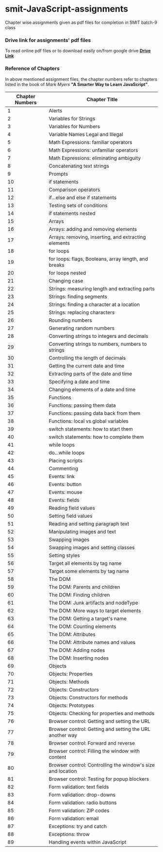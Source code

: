 # smit-JavaScript-assignments
Chapter wise assignments given as pdf files for completion in SMIT batch-9 class
### Drive link for assignments' pdf files
To read online pdf files or to download easily on/from google drive
**[Drive Link](https://drive.google.com/drive/folders/1N04P-euk1wD8OrFBG33wzoqIWahJLPBM?usp=sharing)**

### Reference of Chapters
In above mentioned assignment files, the chapter numbers refer to chapters listed in the book of *Mark Myers* **"A Smarter Way to Learn JavaScript"**.

|Chapter Numbers| Chapter Title |
|---------------|---------------|
|1|Alerts|
|2|Variables for Strings|
|3|Variables for Numbers|
|4|Variable Names Legal and Illegal|
|5|Math Expressions: familiar operators|
|6|Math Expressions: unfamiliar operators|
|7|Math Expressions: eliminating ambiguity|
|8|Concatenating text strings|
|9|Prompts|
|10|if statements|
|11|Comparison operators|
|12|if...else and else if statements|
|13|Testing sets of conditions|
|14|if statements nested|
|15|Arrays|
|16|Arrays: adding and removing elements|
|17|Arrays: removing, inserting, and extracting elements|
|18|for loops|
|19|for loops: flags, Booleans, array length, and breaks|
|20|for loops nested|
|21|Changing case|
|22|Strings: measuring length and extracting parts|
|23|Strings: finding segments|
|24|Strings: finding a character at a location|
|25|Strings: replacing characters|
|26|Rounding numbers|
|27|Generating random numbers|
|28|Converting strings to integers and decimals|
|29|Converting strings to numbers, numbers to strings|
|30|Controlling the length of decimals|
|31|Getting the current date and time|
|32|Extracting parts of the date and time|
|33|Specifying a date and time|
|34|Changing elements of a date and time|
|35|Functions|
|36|Functions: passing them data|
|37|Functions: passing data back from them|
|38|Functions: local vs global variables|
|39|switch statements: how to start them|
|40|switch statements: how to complete them|
|41|while loops|
|42|do...while loops|
|43|Placing scripts|
|44|Commenting|
|45|Events: link|
|46|Events: button|
|47|Events: mouse|
|48|Events: fields|
|49|Reading field values|
|50|Setting field values|
|51|Reading and setting paragraph text|
|52|Manipulating images and text|
|53|Swapping images|
|54|Swapping images and setting classes|
|55|Setting styles|
|56|Target all elements by tag name|
|57|Target some elements by tag name|
|58|The DOM|
|59|The DOM: Parents and children|
|60|The DOM: Finding children|
|61|The DOM: Junk artifacts and nodeType|
|62|The DOM: More ways to target elements|
|63|The DOM: Getting a target's name|
|64|The DOM: Counting elements|
|65|The DOM: Attributes|
|66|The DOM: Attribute names and values|
|67|The DOM: Adding nodes|
|68|The DOM: Inserting nodes|
|69|Objects|
|70|Objects: Properties|
|71|Objects: Methods|
|72|Objects: Constructors|
|73|Objects: Constructors for methods|
|74|Objects: Prototypes|
|75|Objects: Checking for properties and methods|
|76|Browser control: Getting and setting the URL|
|77|Browser control: Getting and setting the URL another way|
|78|Browser control: Forward and reverse|
|79|Browser control: Filling the window with content|
|80|Browser control: Controlling the window's size and location|
|81|Browser control: Testing for popup blockers|
|82|Form validation: text fields|
|83|Form validation: drop-downs|
|84|Form validation: radio buttons|
|85|Form validation: ZIP codes|
|86|Form validation: email|
|87|Exceptions: try and catch|
|88|Exceptions: throw|
|89|Handling events within JavaScript|
